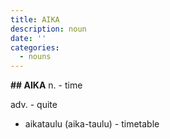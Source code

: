 ```yaml
---
title: AIKA
description: noun
date: ''
categories:
  - nouns
---
```

**<Categories />**

**\## AIKA** 
<a class="noun">n. </a>- time

<a class="adverb">adv. </a>- quite

* aikataulu (aika-taulu) - timetable
